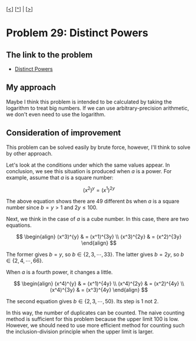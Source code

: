 \[[<](./p0028.md)] \[[^](../README.md)] | \[[>](./p0030.md)]

# Problem 29: Distinct Powers

## The link to the problem

- [Distinct Powers](https://projecteuler.net/problem=29)

## My approach

Maybe I think this problem is intended to be calculated by taking the logarithm to treat big numbers.
If we can use arbitrary-precision arithmetic, we don't even need to use the logarithm.

## Consideration of improvement

This problem can be solved easily by brute force, however, I'll think to solve by other approach.

Let's look at the conditions under which the same values appear.
In conclusion, we see this situation is produced when $a$ is a power.
For example, assume that $a$ is a square number:

$$
(x^2)^{y} =  (x^1)^{2y}
$$

The above equation shows there are 49 different $b \text{s}$ when $a$ is a square number since $b = y > 1$ and $2y \le 100$.

Next, we think in the case of $a$ is a cube number. In this case, there are two equations.

$$
\begin{align}
(x^3)^{y} & = (x^1)^{3y} \\
(x^3)^{2y} & = (x^2)^{3y}
\end{align}
$$

The former gives $b=y$, so $b \in \lbrace 2, 3, \cdots, 33 \rbrace$. The latter gives $b = 2y$, so $b \in \lbrace 2, 4, \cdots, 66 \rbrace$.

When $a$ is a fourth power, it changes a little.

$$
\begin{align}
(x^4)^{y} & = (x^1)^{4y} \\
(x^4)^{2y} & = (x^2)^{4y} \\
(x^4)^{3y} & = (x^3)^{4y}
\end{align}
$$

The second equation gives $b \in \lbrace 2, 3, \cdots, 50 \rbrace$. Its step is $1$ not $2$.

In this way, the number of duplicates can be counted.
The naive counting method is sufficient for this problem because the upper limit $100$ is low.
However, we should need to use more efficient method for counting such the inclusion-division principle when the upper limit is larger.

